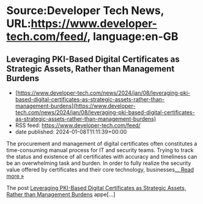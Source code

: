 # Source:Developer Tech News, URL:https://www.developer-tech.com/feed/, language:en-GB

## Leveraging PKI-Based Digital Certificates as Strategic Assets, Rather than Management Burdens
 - [https://www.developer-tech.com/news/2024/jan/08/leveraging-pki-based-digital-certificates-as-strategic-assets-rather-than-management-burdens](https://www.developer-tech.com/news/2024/jan/08/leveraging-pki-based-digital-certificates-as-strategic-assets-rather-than-management-burdens)
 - RSS feed: https://www.developer-tech.com/feed/
 - date published: 2024-01-08T11:11:39+00:00

<p>The procurement and management of digital certificates often constitutes a time-consuming manual process for IT and security teams. Trying to track the status and existence of all certificates with accuracy and timeliness can be an overwhelming task and burden. In order to fully realize the security value offered by certificates and their core technology, businesses<a class="excerpt-read-more" href="https://www.developer-tech.com/news/2024/jan/08/leveraging-pki-based-digital-certificates-as-strategic-assets-rather-than-management-burdens/" title="ReadLeveraging PKI-Based Digital Certificates as Strategic Assets, Rather than Management Burdens">... Read more &#187;</a></p>
<p>The post <a href="https://www.developer-tech.com/news/2024/jan/08/leveraging-pki-based-digital-certificates-as-strategic-assets-rather-than-management-burdens/">Leveraging PKI-Based Digital Certificates as Strategic Assets, Rather than Management Burdens</a> appe[...]


